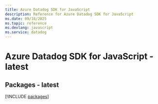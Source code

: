 ```yaml
---
title: Azure Datadog SDK for JavaScript
description: Reference for Azure Datadog SDK for JavaScript
ms.date: 09/18/2025
ms.topic: reference
ms.devlang: javascript
ms.service: datadog
---
```

# Azure Datadog SDK for JavaScript - latest
## Packages - latest
[!INCLUDE [packages](datadog-index.md)]